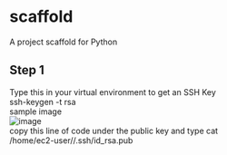 # scaffold
A project scaffold for Python
## Step 1
Type this in your virtual environment to get an SSH Key  
ssh-keygen -t rsa  
sample image  
![image](https://github.com/SeanChenJiale/scaffold/assets/153470046/342703db-08e1-4ee1-9b2b-37cba73cc8ae)  
copy this line of code under the public key and type cat   
/home/ec2-user//.ssh/id_rsa.pub
